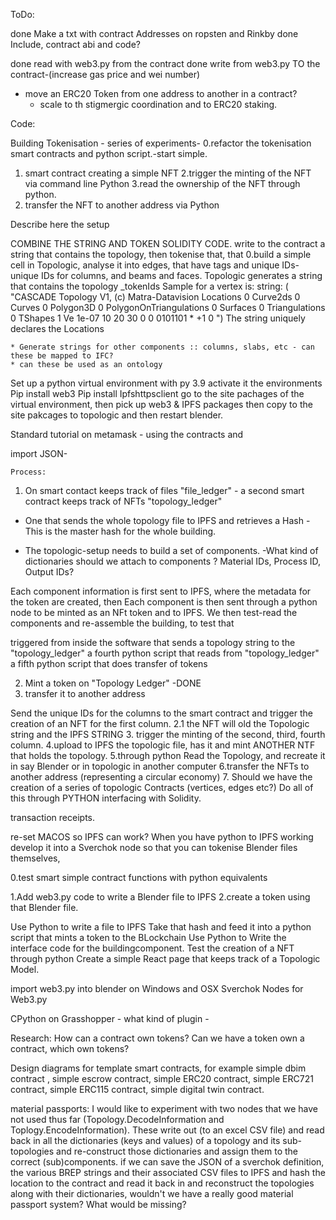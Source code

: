 ToDo:

done Make a txt with contract Addresses on ropsten and Rinkby
done Include, contract abi and code?

done read with web3.py from the contract
done write from web3.py TO the contract-(increase gas price and wei number)

- move an ERC20 Token from one address to another in a contract?
  * scale to th stigmergic coordination and to ERC20 staking.



Code:

Building Tokenisation - series of experiments-
0.refactor the tokenisation smart contracts and python script.-start simple.
1. smart contract creating a simple NFT
2.trigger the minting of the NFT via command line Python
3.read the ownership of the NFT through python.
4. transfer the NFT to another address via Python


Describe here the setup

COMBINE THE STRING AND TOKEN SOLIDITY CODE.
write to the contract a string that contains the topology, then tokenise that,
that
0.build a simple cell in Topologic, analyse it into edges, that have tags and unique IDs-
    unique IDs for columns, and beams and faces. Topologic generates a string that contains the topology _tokenIds
    Sample for a vertex is: string: ( "CASCADE Topology V1, (c) Matra-Datavision Locations 0 Curve2ds 0 Curves 0 Polygon3D 0 PolygonOnTriangulations 0 Surfaces 0 Triangulations 0 TShapes 1 Ve 1e-07 10 20 30 0 0 0101101 * +1 0 ")
    The string uniquely declares the Locations

    * Generate strings for other components :: columns, slabs, etc - can these be mapped to IFC?
    * can these be used as an ontology

Set up a python virtual environment with py 3.9
activate it the environments
Pip install web3
Pip install Ipfshttpsclient
go to the site pachages of the virtual environment, then pick up web3 & IPFS packages
then copy to the site pakcages to topologic
and then restart blender.


Standard tutorial on metamask - using the contracts and


import JSON-


    Process:

1. On smart contact keeps track of files "file_ledger" - a second smart contract keeps track of NFTs "topology_ledger"


  * One that sends the whole topology file to IPFS and retrieves a Hash - This is the master hash for the whole building.

* The topologic-setup needs to build a set of components.
-What kind of dictionaries should we attach to components ? Material IDs, Process ID, Output IDs?

Each component information is first sent to IPFS, where the metadata for the token are created, then Each component is then sent through a python node to be minted as an NFt token and to IPFS.
We then test-read the components and re-assemble the building, to test that


 triggered from inside the software that sends a topology string to the "topology_ledger"
  a fourth python script that reads from "topology_ledger"
  a fifth python script that does transfer of tokens

2. Mint a token on "Topology Ledger" -DONE
3. transfer it to another address

Send the unique IDs for the columns to the smart contract and trigger the creation of an NFT for the first column.
2.1 the NFT will old the Topologic string and the IPFS STRING
3. trigger the minting of the second, third, fourth column.
4.upload to IPFS the topologic file, has it and mint ANOTHER NTF that holds the topology.
5.through python Read the Topology, and recreate it in say Blender or in topologic in another computer
6.transfer the NFTs to another address (representing a circular economy)
7. Should we have the creation of a series of topologic Contracts (vertices, edges etc?)
Do all of this through PYTHON interfacing with Solidity.

transaction receipts.

re-set MACOS so IPFS can work?
When you have python to IPFS working develop it into a Sverchok node so that you can tokenise Blender files themselves,





0.test smart simple contract functions with python equivalents


1.Add web3.py code to write a Blender file to IPFS
2.create a token using that Blender file.

Use Python to write a file to IPFS
Take that hash and feed it into a python script that mints a token to the BLockchain
Use Python to Write the interface  code for the buildingcomponent.
Test the creation of a NFT through python
Create a simple React page that keeps track of a Topologic Model.



import web3.py into blender on Windows and OSX
Sverchok Nodes for Web3.py



CPython on Grasshopper - what kind of plugin -




Research:
How can a contract own tokens? Can we have a token own a contract, which own tokens?

Design diagrams for template smart contracts,
for example
simple dbim contract ,
simple escrow contract,
simple ERC20 contract,
simple ERC721 contract,
simple ERC115 contract,
simple digital twin contract.

material passports:
I would like to experiment with two nodes that we have not used thus far (Topology.DecodeInformation and Toplogy.EncodeInformation). These write out (to an excel CSV file) and read back in all the dictionaries (keys and values) of a topology and its sub-topologies and re-construct those dictionaries and assign them to the correct (sub)components. if we can save the JSON of a sverchok definition, the various BREP strings and their associated CSV files to IPFS and hash the location to the contract and read it back in and reconstruct the topologies along with their dictionaries, wouldn't we  have a really good material passport system? What would be missing?
